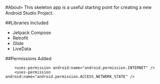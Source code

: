 #About💀
This skeleton app is a useful starting point for creating a new Android Studio Project. 

##Libraries Included

- Jetpack Compose
- Retrofit
-  Glide
-  LiveData


##Permissions Added
```
    <uses-permission android:name="android.permission.INTERNET" />
    <uses-permission android:name="android.permission.ACCESS_NETWORK_STATE" />
```
